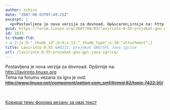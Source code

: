 ```yaml
---
author: zchira
date: "2007-08-03T07:49:25Z"
excerpt: |
  <p>Postavljena je nova verzija za dovnoad. Op&scaron;irnije na: http://lavirinto.linuxo.org<br />Tema na forumu vezana za igru je ovd: <del>http://www.linuxo.net/component/option,com_smf/Itemid,82/topic,7422.30/</del><br /> </p><p>&nbsp;</p>
guid: https://forum.linuxo.org/2007/08/03/lavirinto-0-55-projekat-gnu-gpl-java-igrice/
id: 1833
tc-thumb-fld:
- a:2:{s:9:"_thumb_id";b:0;s:11:"_thumb_type";s:10:"attachment";}
title: Lavirinto 0.55 &#8211; projekat GNU/GPL Java igrice
url: /lavirinto-0-55-projekat-gnu-gpl-java-igrice/
---
```

Postavljena je nova verzija za dovnoad. Op&scaron;irnije na: http://lavirinto.linuxo.org  
Tema na forumu vezana za igru je ovd: <del>http://www.linuxo.net/component/option,com_smf/Itemid,82/topic,7422.30/</del> 

&nbsp;

<!--break-->

[Креирај тему форума везану за овај текст](https://linuxo.org/nova-tema-na-forumu/?se_pid=1833)